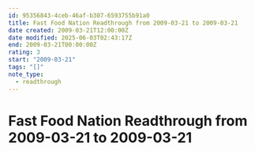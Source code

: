 ```yaml
---
id: 95356843-4ceb-46af-b307-6593755b91a0
title: Fast Food Nation Readthrough from 2009-03-21 to 2009-03-21
date created: 2009-03-21T12:00:00Z
date modified: 2025-06-03T02:43:17Z
end: 2009-03-21T00:00:00Z
rating: 3
start: "2009-03-21"
tags: "[]"
note_type:
  - readthrough
---
```


# Fast Food Nation Readthrough from 2009-03-21 to 2009-03-21
